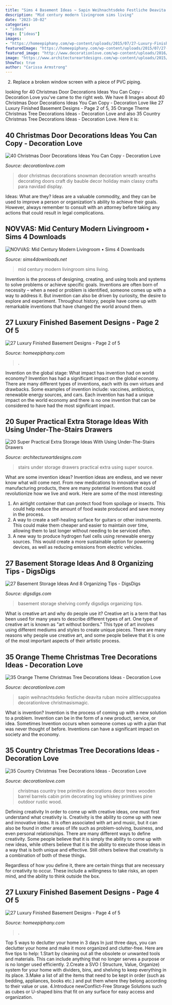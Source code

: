 ```yaml
---
title: "Sims 4 Basement Ideas ~ Sapin Weihnachtsdeko Festliche Deavita Ruban Moire Alittlecuppatea Decorationlove Christmasismagic"
description: "Mid century modern livingroom sims living"
date: "2023-10-02"
categories:
- "ideas"
tags: ["ideas"]
images:
- "https://homeepiphany.com/wp-content/uploads/2015/07/27-Luxury-Finished-Basement-Designs-20.jpg"
featuredImage: "https://homeepiphany.com/wp-content/uploads/2015/07/27-Luxury-Finished-Basement-Designs-8.jpg"
featured_image: "http://www.decorationlove.com/wp-content/uploads/2016/08/Christmas-Snowman-Door-Decoration-Ideas.jpg"
image: "https://www.architectureartdesigns.com/wp-content/uploads/2015/12/6-18.jpg"
ShowToc: true
author: "Carissa Armstrong"
---
```



2. Replace a broken window screen with a piece of PVC piping.

	

		
looking for 40 Christmas Door Decorations Ideas You Can Copy - Decoration Love you've came to the right web. We have 8 Images about 40 Christmas Door Decorations Ideas You Can Copy - Decoration Love like 27 Luxury Finished Basement Designs - Page 2 of 5, 35 Orange Theme Christmas Tree Decorations Ideas - Decoration Love and also 35 Country Christmas Tree Decorations Ideas - Decoration Love. Here it is:
		
    
## 40 Christmas Door Decorations Ideas You Can Copy - Decoration Love

<img loading=lazy src="http://www.decorationlove.com/wp-content/uploads/2016/08/Christmas-Snowman-Door-Decoration-Ideas.jpg" onerror="this.onerror=null;this.src='https://tse3.mm.bing.net/th?id=OIP._HE6TUhf2wpPRgfOcu-abwHaJ4&amp;pid=15.1';" alt="40 Christmas Door Decorations Ideas You Can Copy - Decoration Love">

_Source: decorationlove.com_

>door christmas decorations snowman decoration wreath wreaths decorating doors craft diy bauble decor holiday main classy crafts para navidad display. 

	

Ideas: What are they?
Ideas are a valuable commodity, and they can be used to improve a person or organization's ability to achieve their goals. However, always remember to consult with an attorney before taking any actions that could result in legal complications.

    
## NOVVAS: Mid Century Modern Livingroom • Sims 4 Downloads

<img loading=lazy src="https://sims4downloads.net/wp-content/uploads/2020/06/MID-CENTURY-MODERN-LIVING-ROOM.jpg" onerror="this.onerror=null;this.src='https://tse2.mm.bing.net/th?id=OIP.fJYfol99LmQNpOdJykn8SwHaEK&amp;pid=15.1';" alt="NOVVAS: Mid Century Modern Livingroom • Sims 4 Downloads">

_Source: sims4downloads.net_

>mid century modern livingroom sims living. 

	

Invention is the process of designing, creating, and using tools and systems to solve problems or achieve specific goals. Inventions are often born of necessity – when a need or problem is identified, someone comes up with a way to address it. But invention can also be driven by curiosity, the desire to explore and experiment. Throughout history, people have come up with remarkable inventions that have changed the world around them.

    
## 27 Luxury Finished Basement Designs - Page 2 Of 5

<img loading=lazy src="https://homeepiphany.com/wp-content/uploads/2015/07/27-Luxury-Finished-Basement-Designs-8.jpg" onerror="this.onerror=null;this.src='https://tse3.mm.bing.net/th?id=OIP.Vc12ZAf2BdZIDECXuVKSkQHaFS&amp;pid=15.1';" alt="27 Luxury Finished Basement Designs - Page 2 of 5">

_Source: homeepiphany.com_

>. 

	

Invention on the global stage: What impact has invention had on world economy?
Invention has had a significant impact on the global economy. There are many different types of inventions, each with its own virtues and drawbacks. Some examples of invention include: vaccines, antibiotics, renewable energy sources, and cars. Each invention has had a unique impact on the world economy and there is no one invention that can be considered to have had the most significant impact.

    
## 20 Super Practical Extra Storage Ideas With Using Under-The-Stairs Drawers

<img loading=lazy src="https://www.architectureartdesigns.com/wp-content/uploads/2015/12/6-18.jpg" onerror="this.onerror=null;this.src='https://tse3.mm.bing.net/th?id=OIP.lxiBl4fFwke38Re7DTHDeAAAAA&amp;pid=15.1';" alt="20 Super Practical Extra Storage Ideas With Using Under-The-Stairs Drawers">

_Source: architectureartdesigns.com_

>stairs under storage drawers practical extra using super source. 

	

What are some invention ideas?
Invention ideas are endless, and we never know what will come next. From new medications to innovative ways of manufacturing products, there are many potential inventions that could revolutionize how we live and work. Here are some of the most interesting: 
1. An airtight container that can protect food from spoilage or insects. This could help reduce the amount of food waste produced and save money in the process. 
2. A way to create a self-healing surface for guitars or other instruments. This could make them cheaper and easier to maintain over time, allowing them to last longer without needing to be serviced often. 
3. A new way to produce hydrogen fuel cells using renewable energy sources. This would create a more sustainable option for powering devices, as well as reducing emissions from electric vehicles. 

    
## 27 Basement Storage Ideas And 8 Organizing Tips - DigsDigs

<img loading=lazy src="http://www.digsdigs.com/photos/05-comfy-shelving-for-your-basement.jpg" onerror="this.onerror=null;this.src='https://tse4.mm.bing.net/th?id=OIP.STe8794KWi3Oe2rq1dXPIQHaLS&amp;pid=15.1';" alt="27 Basement Storage Ideas And 8 Organizing Tips - DigsDigs">

_Source: digsdigs.com_

>basement storage shelving comfy digsdigs organizing tips. 

	

What is creative art and why do people use it?
Creative art is a term that has been used for many years to describe different types of art. One type of creative art is known as "art without borders." This type of art involves using different mediums and styles to create unique pieces. There are many reasons why people use creative art, and some people believe that it is one of the most important aspects of their artistic process.

    
## 35 Orange Theme Christmas Tree Decorations Ideas - Decoration Love

<img loading=lazy src="https://www.decorationlove.com/wp-content/uploads/2016/10/Tuscan-Christmas-Tree.jpg" onerror="this.onerror=null;this.src='https://tse2.mm.bing.net/th?id=OIP.UZ7HuXQIiWBA0b4SUfXP4AHaLH&amp;pid=15.1';" alt="35 Orange Theme Christmas Tree Decorations Ideas - Decoration Love">

_Source: decorationlove.com_

>sapin weihnachtsdeko festliche deavita ruban moire alittlecuppatea decorationlove christmasismagic. 

	

What is invention?
Invention is the process of coming up with a new solution to a problem. Invention can be in the form of a new product, service, or idea. Sometimes Invention occurs when someone comes up with a plan that was never thought of before. Inventions can have a significant impact on society and the economy.

    
## 35 Country Christmas Tree Decorations Ideas - Decoration Love

<img loading=lazy src="http://www.decorationlove.com/wp-content/uploads/2016/10/Country-Wooden-Christmas-Trees-2.jpg" onerror="this.onerror=null;this.src='https://tse4.mm.bing.net/th?id=OIP.eVE_qPvUDfEeccc3h2xLRQHaLH&amp;pid=15.1';" alt="35 Country Christmas Tree Decorations Ideas - Decoration Love">

_Source: decorationlove.com_

>christmas country tree primitive decorations decor trees wooden barrel barrels cabin prim decorating log whiskey primitives pine outdoor rustic wood. 

	

Defining creativity
In order to come up with creative ideas, one must first understand what creativity is. Creativity is the ability to come up with new and innovative ideas. It is often associated with art and music, but it can also be found in other areas of life such as problem-solving, business, and even personal relationships.
There are many different ways to define creativity. Some people believe that it is simply the ability to come up with new ideas, while others believe that it is the ability to execute those ideas in a way that is both unique and effective. Still others believe that creativity is a combination of both of these things.

Regardless of how you define it, there are certain things that are necessary for creativity to occur. These include a willingness to take risks, an open mind, and the ability to think outside the box.

    
## 27 Luxury Finished Basement Designs - Page 4 Of 5

<img loading=lazy src="https://homeepiphany.com/wp-content/uploads/2015/07/27-Luxury-Finished-Basement-Designs-20.jpg" onerror="this.onerror=null;this.src='https://tse4.mm.bing.net/th?id=OIP.BNoW56Rpx-yx5lJP7Sh1kgHaE6&amp;pid=15.1';" alt="27 Luxury Finished Basement Designs - Page 4 of 5">

_Source: homeepiphany.com_

>. 

	

Top 5 ways to declutter your home in 3 days
In just three days, you can declutter your home and make it more organized and clutter-free. Here are five tips to help:
1.Start by cleaning out all the obsolete or unwanted tools and materials. This can include anything that no longer serves a purpose or is no longer used efficiently.
2.Create a SVO ( Structure, Value, Organize) system for your home with dividers, bins, and shelving to keep everything in its place.
3.Make a list of all the items that need to be kept in order (such as bedding, appliances, books etc.) and put them where they belong according to their value or use.
4.Introduce newConflict-Free Storage Solutions such as cubes or U-shaped bins that fit on any surface for easy access and organization.      
